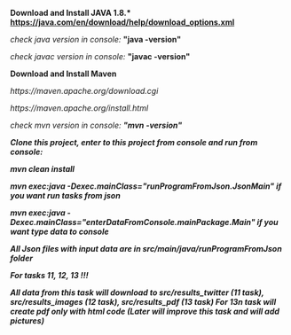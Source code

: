 <b>Download and Install JAVA 1.8.*</b>
<strong>https://java.com/en/download/help/download_options.xml</strong>

<i>check java version in console:</i>  <b>"java -version"</b>
<p><i>check javac version in console:</i> <b>"javac -version"</b></p>

<b>Download and Install Maven</b>
<p><i>https://maven.apache.org/download.cgi</i></p>
<p><i>https://maven.apache.org/install.html</i></p>

<i>check mvn version in console:<i>   <b>"mvn -version"</b>

<b>Clone this project, enter to this project from console and run from console:<b>

<b>mvn clean install</b>

<b>mvn exec:java -Dexec.mainClass="runProgramFromJson.JsonMain"</b>             <i>if you want run tasks from json</i>
<p><b>mvn exec:java -Dexec.mainClass="enterDataFromConsole.mainPackage.Main"</b> <i>if you want type data to console</i></p>

<strong>All Json files with input data are in src/main/java/runProgramFromJson folder</strong>

<b>For tasks 11, 12, 13 !!!</b>
<p>All data from this task will download to src/results_twitter (11 task), src/results_images (12 task), src/results_pdf (13 task)
For 13n task will create pdf only with html code (Later will improve this task and will add pictures)</p>


